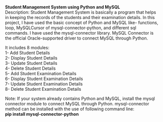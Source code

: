 **Student Management System using Python and MySQL**  
Description: Student Management System is basically a program that helps in keeping the records of the students and their examination details.
In this project, I have used the basic concept of Python and MySQL like- functions, loop, MySQLCursor of mysql-connector-python, and different sql commands.
I have used the mysql-connector library. MySQL Connector is the official Oracle-supported driver to connect MySQL through Python.  

It includes 8 modules:  
1- Add Student Details  
2- Display Student Details  
3- Update Student Details  
4- Delete Student Details  
5- Add Student Examination Details  
6- Display Student Examination Details  
7- Update Student Examination Details  
8- Delete Student Examination Details  

Note: If your system already contains Python and MySQL, install the mysql connector module to connect MySQL through Python.
      mysql-connector method can be installed with the use of following command line:  
      **pip install mysql-connector-python**  
